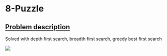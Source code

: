 # 8-Puzzle
## [Problem description](https://en.wikipedia.org/wiki/15_puzzle)
Solved with depth first search, breadth first search, greedy best first search

![](https://i.imgur.com/xmfrw19.png)
